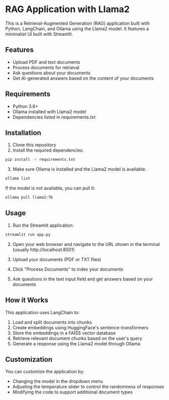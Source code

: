 # RAG Application with Llama2

This is a Retrieval-Augmented Generation (RAG) application built with Python, LangChain, and Ollama using the Llama2 model. It features a minimalist UI built with Streamlit.

## Features

- Upload PDF and text documents
- Process documents for retrieval
- Ask questions about your documents
- Get AI-generated answers based on the content of your documents

## Requirements

- Python 3.8+
- Ollama installed with Llama2 model
- Dependencies listed in requirements.txt

## Installation

1. Clone this repository
2. Install the required dependencies:

```bash
pip install -r requirements.txt
```

3. Make sure Ollama is installed and the Llama2 model is available:

```bash
ollama list
```

If the model is not available, you can pull it:

```bash
ollama pull llama2:7b
```

## Usage

1. Run the Streamlit application:

```bash
streamlit run app.py
```

2. Open your web browser and navigate to the URL shown in the terminal (usually http://localhost:8501)

3. Upload your documents (PDF or TXT files)

4. Click "Process Documents" to index your documents

5. Ask questions in the text input field and get answers based on your documents

## How it Works

This application uses LangChain to:

1. Load and split documents into chunks
2. Create embeddings using HuggingFace's sentence-transformers
3. Store the embeddings in a FAISS vector database
4. Retrieve relevant document chunks based on the user's query
5. Generate a response using the Llama2 model through Ollama

## Customization

You can customize the application by:

- Changing the model in the dropdown menu
- Adjusting the temperature slider to control the randomness of responses
- Modifying the code to support additional document types
